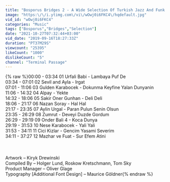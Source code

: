```yaml
---
title: "Bosporus Bridges 2 - A Wide Selection Of Turkish Jazz And Funk (2011)"
image: "https:\/\/i.ytimg.com\/vi\/wOwj0i6FKC4\/hqdefault.jpg"
vid_id: "wOwj0i6FKC4"
categories: "Music"
tags: ["Bosporus","Bridges","Selection"]
date: "2021-10-27T07:32:44+03:00"
vid_date: "2019-09-16T18:27:33Z"
duration: "PT37M29S"
viewcount: "25395"
likeCount: "1000"
dislikeCount: "5"
channel: "Terminal Passage"
---
```

{% raw %}00:00 - 03:34  01 Urfali Babi - Lambaya Puf De<br />03:34 - 07:01  02 Sevil and Ayla - Irgat<br />07:01 - 11:06  03 Gulden Karabocek - Dokunma Keyfine Yalan Dunyanin<br />11:06 - 14:32  04 Alpay - Yekte<br />14:32 - 18:06  05 Sakir Oner Gunhan - Deli Deli<br />18:06 - 21:17  06 Nazan Soray - Hal Hal<br />21:17 - 23:35  07 Aylin Urgal - Paran Pulun Senin Olsun<br />23:35 - 26:29  08 Zumrut - Deveyi Duzde Gordum<br />26:29 - 29:19  09 Onder Bali 4 - Koca Dunya<br />29:19 - 31:53  10 Nese Karabocek - Yali Yali<br />31:53 - 34:11  11 Cici Kizlar - Gencim Yasami Severim<br />34:11 - 37:27  12 Mazhar ve Fuat - Sur Efem Atini<br /><br /><br /><br />    Artwork – Kiryk Drewinski<br />    Compiled By – Holger Lund, Roskow Kretschmann, Tom Sky<br />    Product Manager – Oliver Glage<br />    Typography [Additional Font Design] – Maurice Göldner{% endraw %}
